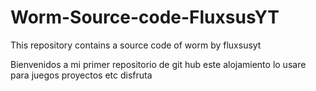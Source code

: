 # Worm-Source-code-FluxsusYT
This repository contains a source code of worm by fluxsusyt

Bienvenidos a mi primer repositorio de git hub este alojamiento lo usare para juegos proyectos etc
disfruta 
